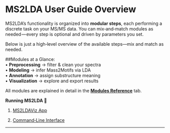 # MS2LDA User Guide Overview

MS2LDA’s functionality is organized into **modular steps**, each performing a discrete task on your MS/MS data.  You can mix‑and‑match modules as needed — every step is optional and driven by parameters you set.

Below is just a high‑level overview of the available steps—mix and match as needed.

##Modules at a Glance:  
• **Preprocessing** → filter & clean your spectra  
• **Modeling** → infer Mass2Motifs via LDA  
• **Annotation** → assign substructure meaning  
• **Visualization** → explore and export results

All modules are explained in detail in the [**Modules Reference**](../api/) tab.


**Running MS2LDA 🚀**

1. [MS2LDAViz App](MS2LDAViz_App.md) 

2. [Command‑Line Interface](MS2LDA_Command_Line.md)

---